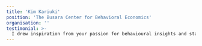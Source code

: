 ```yaml
---
title: 'Kim Kariuki'
position: 'The Busara Center for Behavioral Economics'
organisation: ''
testimonial: >-
  I drew inspiration from your passion for behavioural insights and stand amazed at the great work that Lisa and Tinna started! Truly trailblazing.
---
```

